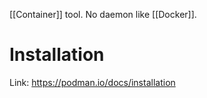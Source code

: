 [[Container]] tool.
No daemon like [[Docker]].

# Installation

Link: https://podman.io/docs/installation